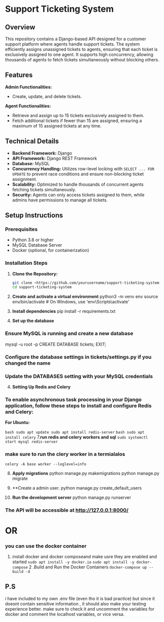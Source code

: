 #

# Support Ticketing System

## Overview

This repository contains a Django-based API designed for a customer support platform where agents handle support tickets. The system efficiently assigns unassigned tickets to agents, ensuring that each ticket is exclusively assigned to one agent. It supports high concurrency, allowing thousands of agents to fetch tickets simultaneously without blocking others.

## Features

**Admin Functionalities:**

- Create, update, and delete tickets.

**Agent Functionalities:**

- Retrieve and assign up to 15 tickets exclusively assigned to them.
- Fetch additional tickets if fewer than 15 are assigned, ensuring a maximum of 15 assigned tickets at any time.

## Technical Details

- **Backend Framework:** Django
- **API Framework:** Django REST Framework
- **Database:** MySQL
- **Concurrency Handling:** Utilizes row-level locking with `SELECT ... FOR UPDATE` to prevent race conditions and ensure non-blocking ticket assignment.
- **Scalability:** Optimized to handle thousands of concurrent agents fetching tickets simultaneously.
- **Security:** Agents can only access tickets assigned to them, while admins have permissions to manage all tickets.

## Setup Instructions

### Prerequisites

- Python 3.8 or higher
- MySQL Database Server
- Docker (optional, for containerization)

### Installation Steps

1. **Clone the Repository:**
    
    ```bash
    git clone <https://github.com/yourusername/support-ticketing-system.git>
    cd support-ticketing-system
    
    ```
    
2. **Create and activate a virtual environment**
python3 -m venv env
source env/bin/activate # On Windows, use 'env\Scripts\activate'
3. **Install dependencies**
pip install -r requirements.txt
4. **Set up the database**

### Ensure MySQL is running and create a new database

mysql -u root -p
CREATE DATABASE tickets;
EXIT;

### Configure the database settings in tickets/settings.py if you changed the name

### Update the DATABASES setting with your MySQL credentials

4. **Setting Up Redis and Celery**

### To enable asynchronous task processing in your Django application, follow these steps to install and configure Redis and Celery:

**For Ubuntu:**

``bash
   sudo apt update
   sudo apt install redis-server``
``bash
    sudo apt install celery``
7.**run redis and celery workers and sql**
``sudo systemctl start mysql
  redis-server
``
### make sure to run the clery worker in a termialalos
``celery -A base worker --loglevel=info
``

8. **Apply migrations**
python manage.py makemigrations
python manage.py migrate

9. **Create a admin user.
python manage.py create_default_users

10. **Run the development server**
python manage.py runserver
### The API will be accessible at <http://127.0.0.1:8000/>
# OR
### you can use the docker container

1. install docker and docker composeand make usre they are enabled and started
``sudo apt install -y docker.io``
``sudo apt install -y docker-compose``
2 .Build and Run the Docker Containers
``docker-compose up --build -d``

## P.S
i have included to my own .env file (even tho it is bad practice) but since it doesnt contain sensitive information , it should also make your testing experience better.
make sure to check it and uncomment the variables for docker and comment the localhost variables,
or vice versa.
